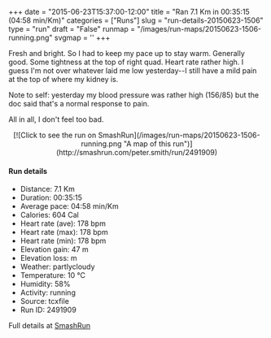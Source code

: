 +++
date = "2015-06-23T15:37:00-12:00"
title = "Ran 7.1 Km in 00:35:15 (04:58 min/Km)"
categories = ["Runs"]
slug = "run-details-20150623-1506"
type = "run"
draft = "False"
runmap = "/images/run-maps/20150623-1506-running.png"
svgmap = '<polyline points="0 55, 0 56, 0 57, 1 60, 2 61, 17 47, 21 45, 27 43, 35 46, 37 44, 39 41, 40 39, 47 39, 61 40, 65 41, 78 51, 84 54, 91 56, 100 56, 93 56, 84 54, 78 51, 67 42, 63 40, 48 39, 40 39, 39 42, 34 46, 27 43, 23 44, 11 53">'
+++

Fresh and bright. So I had to keep my pace up to stay warm. Generally good. Some tightness at the top of right quad. Heart rate rather high. I guess I'm not over whatever laid me low yesterday--I still have a mild pain at the top of where my kidney is. 

Note to self: yesterday my blood pressure was rather high (156/85) but the doc said that's a normal response to pain. 

All in all, I don't feel too bad. 



<!--more-->

<center>
[![Click to see the run on SmashRun](/images/run-maps/20150623-1506-running.png "A map of this run")](http://smashrun.com/peter.smith/run/2491909)
</center>

#### Run details

* Distance: 7.1 Km
* Duration: 00:35:15
* Average pace: 04:58 min/Km
* Calories: 604 Cal
* Heart rate (ave): 178 bpm
* Heart rate (max): 178 bpm
* Heart rate (min): 178 bpm
* Elevation gain: 47 m
* Elevation loss:  m
* Weather: partlycloudy
* Temperature: 10 &deg;C
* Humidity: 58%
* Activity: running
* Source: tcxfile
* Run ID: 2491909

Full details at [SmashRun](http://smashrun.com/peter.smith/run/2491909)